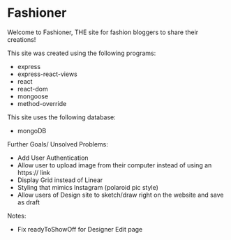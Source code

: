 # Fashioner

Welcome to Fashioner, THE site for fashion bloggers to share their creations!

This site was created using the following programs:
- express
- express-react-views
- react
- react-dom
- mongoose
- method-override

This site uses the following database:
- mongoDB

Further Goals/ Unsolved Problems:
- Add User Authentication
- Allow user to upload image from their computer instead of using an  https:// link
- Display Grid instead of Linear
- Styling that mimics Instagram (polaroid pic style)
- Allow users of Design site to sketch/draw right on the website and save as draft

Notes:
- Fix readyToShowOff for Designer Edit page